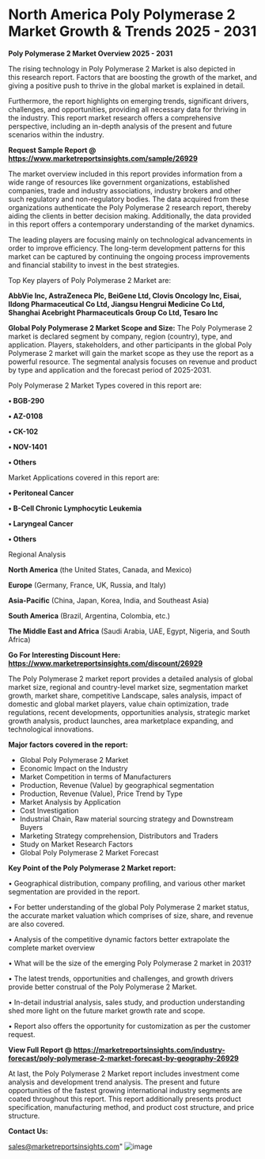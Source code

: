  # North America Poly Polymerase 2 Market Growth & Trends 2025 - 2031

<Strong> Poly Polymerase 2 Market Overview 2025 - 2031</strong>

The rising technology in Poly Polymerase 2 Market is also depicted in this research report. Factors that are boosting the growth of the market, and giving a positive push to thrive in the global market is explained in detail.

Furthermore, the report highlights on emerging trends, significant drivers, challenges, and opportunities, providing all necessary data for thriving in the industry. This report market research offers a comprehensive perspective, including an in-depth analysis of the present and future scenarios within the industry.

<strong>Request Sample Report @ <a href=https://www.marketreportsinsights.com/sample/26929>https://www.marketreportsinsights.com/sample/26929</a></strong>

The market overview included in this report provides information from a wide range of resources like government organizations, established companies, trade and industry associations, industry brokers and other such regulatory and non-regulatory bodies. The data acquired from these organizations authenticate the Poly Polymerase 2 research report, thereby aiding the clients in better decision making. Additionally, the data provided in this report offers a contemporary understanding of the market dynamics.

The leading players are focusing mainly on technological advancements in order to improve efficiency. The long-term development patterns for this market can be captured by continuing the ongoing process improvements and financial stability to invest in the best strategies.

Top Key players of Poly Polymerase 2 Market are:

<strong>AbbVie Inc, AstraZeneca Plc, BeiGene Ltd, Clovis Oncology Inc, Eisai, Ildong Pharmaceutical Co Ltd, Jiangsu Hengrui Medicine Co Ltd, Shanghai Acebright Pharmaceuticals Group Co Ltd, Tesaro Inc</strong>

<strong><b>Global Poly Polymerase 2 Market Scope and Size:</b></strong>
The Poly Polymerase 2 market is declared segment by company, region (country), type, and application. Players, stakeholders, and other participants in the global Poly Polymerase 2 market will gain the market scope as they use the report as a powerful resource. The segmental analysis focuses on revenue and product by type and application and the forecast period of 2025-2031.

Poly Polymerase 2 Market Types covered in this report are:

<strong>• BGB-290

• AZ-0108

• CK-102

• NOV-1401

• Others</strong>

Market Applications covered in this report are:

<strong>• Peritoneal Cancer

• B-Cell Chronic Lymphocytic Leukemia

• Laryngeal Cancer

• Others</strong> 

Regional Analysis

<strong>North America</strong> (the United States, Canada, and Mexico)

<strong>Europe</strong> (Germany, France, UK, Russia, and Italy)

<strong>Asia-Pacific</strong> (China, Japan, Korea, India, and Southeast Asia)

<strong>South America</strong> (Brazil, Argentina, Colombia, etc.)

<strong>The Middle East and Africa</strong> (Saudi Arabia, UAE, Egypt, Nigeria, and South Africa)

<strong>Go For Interesting Discount Here: <a href=https://www.marketreportsinsights.com/discount/26929>https://www.marketreportsinsights.com/discount/26929</a></strong>

The Poly Polymerase 2 market report provides a detailed analysis of global market size, regional and country-level market size, segmentation market growth, market share, competitive Landscape, sales analysis, impact of domestic and global market players, value chain optimization, trade regulations, recent developments, opportunities analysis, strategic market growth analysis, product launches, area marketplace expanding, and technological innovations.

<strong><b>Major factors covered in the report:</b></strong>
<ul>
  <li>Global Poly Polymerase 2 Market </li>
  <li>Economic Impact on the Industry</li>
  <li>Market Competition in terms of Manufacturers</li>
  <li>Production, Revenue (Value) by geographical segmentation</li>
  <li>Production, Revenue (Value), Price Trend by Type</li>
  <li>Market Analysis by Application</li>
  <li>Cost Investigation</li>
  <li>Industrial Chain, Raw material sourcing strategy and Downstream Buyers</li>
  <li>Marketing Strategy comprehension, Distributors and Traders</li>
  <li>Study on Market Research Factors</li>
  <li>Global Poly Polymerase 2 Market Forecast</li>
</ul>

<strong><b>Key Point of the Poly Polymerase 2 Market report:</b></strong>

• Geographical distribution, company profiling, and various other market segmentation are provided in the report.

• For better understanding of the global Poly Polymerase 2 market status, the accurate market valuation which comprises of size, share, and revenue are also covered.

• Analysis of the competitive dynamic factors better extrapolate the complete market overview

• What will be the size of the emerging Poly Polymerase 2 market in 2031?

• The latest trends, opportunities and challenges, and growth drivers provide better construal of the Poly Polymerase 2 Market.

• In-detail industrial analysis, sales study, and production understanding shed more light on the future market growth rate and scope.

• Report also offers the opportunity for customization as per the customer request.

<strong><b>View Full Report @ <a href=https://marketreportsinsights.com/industry-forecast/poly-polymerase-2-market-forecast-by-geography-26929>https://marketreportsinsights.com/industry-forecast/poly-polymerase-2-market-forecast-by-geography-26929</a></b></strong>


At last, the Poly Polymerase 2 Market report includes investment come analysis and development trend analysis. The present and future opportunities of the fastest growing international industry segments are coated throughout this report. This report additionally presents product specification, manufacturing method, and product cost structure, and price structure.

<strong>Contact Us:</strong>

sales@marketreportsinsights.com"
![image](https://github.com/user-attachments/assets/26f25bd6-5ee0-4af5-98e5-89750ee68689)
